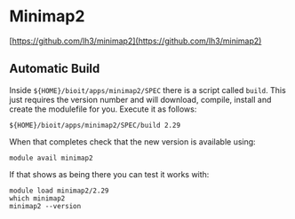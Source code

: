 # Minimap2

[https://github.com/lh3/minimap2](https://github.com/lh3/minimap2)

## Automatic Build

Inside `${HOME}/bioit/apps/minimap2/SPEC` there is a script called `build`. This just requires the version number and will download, compile, install and create the modulefile for you. Execute it as follows:

    ${HOME}/bioit/apps/minimap2/SPEC/build 2.29

When that completes check that the new version is available using:

    module avail minimap2

If that shows as being there you can test it works with:

    module load minimap2/2.29
    which minimap2
    minimap2 --version
